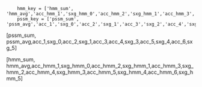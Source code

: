 ```
    hmm_key = ['hmm_sum', 'hmm_avg','acc_hmm_1','sxg_hmm_0','acc_hmm_2','sxg_hmm_1','acc_hmm_3','sxg_hmm_2','acc_hmm_4','sxg_hmm_3','acc_hmm_5','sxg_hmm_4','acc_hmm_6','sxg_hmm_5']
    pssm_key = ['pssm_sum', 'pssm_avg','acc_1','sxg_0','acc_2','sxg_1','acc_3','sxg_2','acc_4','sxg_3','acc_5','sxg_4','acc_6','sxg_5']
```

[pssm_sum, pssm_avg,acc_1,sxg_0,acc_2,sxg_1,acc_3,acc_4,sxg_3,acc_5,sxg_4,acc_6,sxg_5]

[hmm_sum, hmm_avg,acc_hmm_1,sxg_hmm_0,acc_hmm_2,sxg_hmm_1,acc_hmm_3,sxg_hmm_2,acc_hmm_4,sxg_hmm_3,acc_hmm_5,sxg_hmm_4,acc_hmm_6,sxg_hmm_5]
